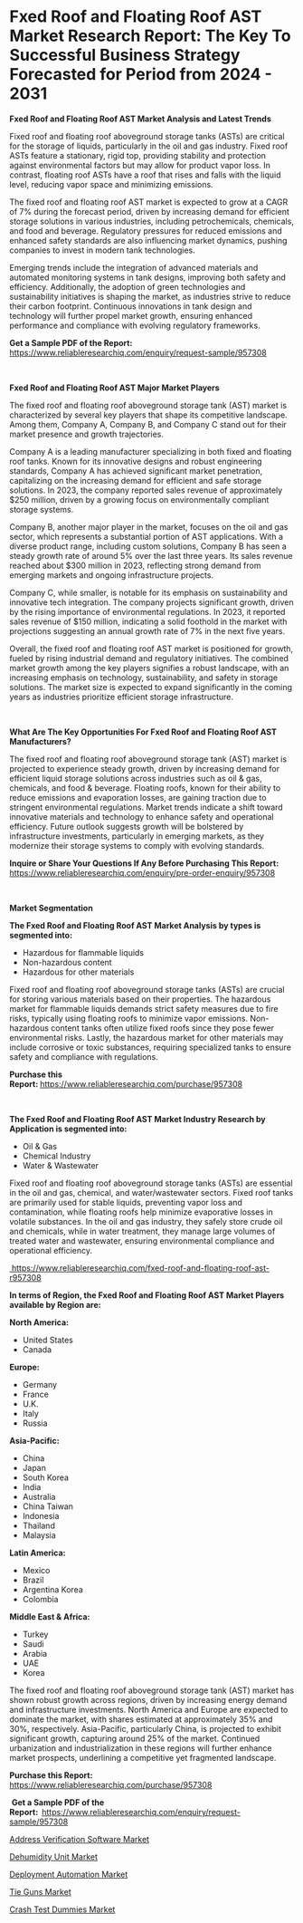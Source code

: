 <p><h1>Fxed Roof and Floating Roof AST Market Research Report: The Key To Successful Business Strategy Forecasted for Period from 2024 - 2031</h1></p><p><strong>Fxed Roof and Floating Roof AST Market Analysis and Latest Trends</strong></p>
<p><p>Fixed roof and floating roof aboveground storage tanks (ASTs) are critical for the storage of liquids, particularly in the oil and gas industry. Fixed roof ASTs feature a stationary, rigid top, providing stability and protection against environmental factors but may allow for product vapor loss. In contrast, floating roof ASTs have a roof that rises and falls with the liquid level, reducing vapor space and minimizing emissions.</p><p>The fixed roof and floating roof AST market is expected to grow at a CAGR of 7% during the forecast period, driven by increasing demand for efficient storage solutions in various industries, including petrochemicals, chemicals, and food and beverage. Regulatory pressures for reduced emissions and enhanced safety standards are also influencing market dynamics, pushing companies to invest in modern tank technologies.</p><p>Emerging trends include the integration of advanced materials and automated monitoring systems in tank designs, improving both safety and efficiency. Additionally, the adoption of green technologies and sustainability initiatives is shaping the market, as industries strive to reduce their carbon footprint. Continuous innovations in tank design and technology will further propel market growth, ensuring enhanced performance and compliance with evolving regulatory frameworks.</p></p>
<p><strong>Get a Sample PDF of the Report:&nbsp;</strong> <a href="https://www.reliableresearchiq.com/enquiry/request-sample/957308?utm_campaign=1119&utm_medium=2&utm_source=Github&utm_content=ia&utm_term=16112024&utm_id=fxed-roof-and-floating-roof-ast">https://www.reliableresearchiq.com/enquiry/request-sample/957308</a></p>
<p>&nbsp;</p>
<p><strong>Fxed Roof and Floating Roof AST Major Market Players</strong></p>
<p><p>The fixed roof and floating roof aboveground storage tank (AST) market is characterized by several key players that shape its competitive landscape. Among them, Company A, Company B, and Company C stand out for their market presence and growth trajectories.</p><p>Company A is a leading manufacturer specializing in both fixed and floating roof tanks. Known for its innovative designs and robust engineering standards, Company A has achieved significant market penetration, capitalizing on the increasing demand for efficient and safe storage solutions. In 2023, the company reported sales revenue of approximately $250 million, driven by a growing focus on environmentally compliant storage systems.</p><p>Company B, another major player in the market, focuses on the oil and gas sector, which represents a substantial portion of AST applications. With a diverse product range, including custom solutions, Company B has seen a steady growth rate of around 5% over the last three years. Its sales revenue reached about $300 million in 2023, reflecting strong demand from emerging markets and ongoing infrastructure projects.</p><p>Company C, while smaller, is notable for its emphasis on sustainability and innovative tech integration. The company projects significant growth, driven by the rising importance of environmental regulations. In 2023, it reported sales revenue of $150 million, indicating a solid foothold in the market with projections suggesting an annual growth rate of 7% in the next five years.</p><p>Overall, the fixed roof and floating roof AST market is positioned for growth, fueled by rising industrial demand and regulatory initiatives. The combined market growth among the key players signifies a robust landscape, with an increasing emphasis on technology, sustainability, and safety in storage solutions. The market size is expected to expand significantly in the coming years as industries prioritize efficient storage infrastructure.</p></p>
<p>&nbsp;</p>
<p><strong>What Are The Key Opportunities For Fxed Roof and Floating Roof AST Manufacturers?</strong></p>
<p><p>The fixed roof and floating roof aboveground storage tank (AST) market is projected to experience steady growth, driven by increasing demand for efficient liquid storage solutions across industries such as oil & gas, chemicals, and food & beverage. Floating roofs, known for their ability to reduce emissions and evaporation losses, are gaining traction due to stringent environmental regulations. Market trends indicate a shift toward innovative materials and technology to enhance safety and operational efficiency. Future outlook suggests growth will be bolstered by infrastructure investments, particularly in emerging markets, as they modernize their storage systems to comply with evolving standards.</p></p>
<p><strong>Inquire or Share Your Questions If Any Before Purchasing This Report:</strong> <a href="https://www.reliableresearchiq.com/enquiry/pre-order-enquiry/957308?utm_campaign=1119&utm_medium=2&utm_source=Github&utm_content=ia&utm_term=16112024&utm_id=fxed-roof-and-floating-roof-ast">https://www.reliableresearchiq.com/enquiry/pre-order-enquiry/957308</a></p>
<p>&nbsp;</p>
<p><strong>Market Segmentation</strong></p>
<p><strong>The Fxed Roof and Floating Roof AST Market Analysis by types is segmented into:</strong></p>
<p><ul><li>Hazardous for flammable liquids</li><li>Non-hazardous content</li><li>Hazardous for other materials</li></ul></p>
<p><p>Fixed roof and floating roof aboveground storage tanks (ASTs) are crucial for storing various materials based on their properties. The hazardous market for flammable liquids demands strict safety measures due to fire risks, typically using floating roofs to minimize vapor emissions. Non-hazardous content tanks often utilize fixed roofs since they pose fewer environmental risks. Lastly, the hazardous market for other materials may include corrosive or toxic substances, requiring specialized tanks to ensure safety and compliance with regulations.</p></p>
<p><strong>Purchase this Report:&nbsp;</strong><a href="https://www.reliableresearchiq.com/purchase/957308?utm_campaign=1119&utm_medium=2&utm_source=Github&utm_content=ia&utm_term=16112024&utm_id=fxed-roof-and-floating-roof-ast">https://www.reliableresearchiq.com/purchase/957308</a></p>
<p>&nbsp;</p>
<p><strong>The Fxed Roof and Floating Roof AST Market Industry Research by Application is segmented into:</strong></p>
<p><ul><li>Oil & Gas</li><li>Chemical Industry</li><li>Water & Wastewater</li></ul></p>
<p><p>Fixed roof and floating roof aboveground storage tanks (ASTs) are essential in the oil and gas, chemical, and water/wastewater sectors. Fixed roof tanks are primarily used for stable liquids, preventing vapor loss and contamination, while floating roofs help minimize evaporative losses in volatile substances. In the oil and gas industry, they safely store crude oil and chemicals, while in water treatment, they manage large volumes of treated water and wastewater, ensuring environmental compliance and operational efficiency.</p></p>
<p><a href="https://www.reliableresearchiq.com/fxed-roof-and-floating-roof-ast-r957308?utm_campaign=1119&utm_medium=2&utm_source=Github&utm_content=ia&utm_term=16112024&utm_id=fxed-roof-and-floating-roof-ast">&nbsp;https://www.reliableresearchiq.com/fxed-roof-and-floating-roof-ast-r957308</a></p>
<p><strong>In terms of Region, the Fxed Roof and Floating Roof AST Market Players available by Region are:</strong></p>
<p>
    <p> <strong> North America: </strong>
        <ul>
            <li>United States</li>
            <li>Canada</li>
        </ul>
        </p> 
    <p> <strong> Europe: </strong>
        <ul>
            <li>Germany</li>
            <li>France</li>
            <li>U.K.</li>
            <li>Italy</li>
            <li>Russia</li>
        </ul>
        </p> 
    <p> <strong> Asia-Pacific: </strong>
        <ul>
            <li>China</li>
            <li>Japan</li>
            <li>South Korea</li>
            <li>India</li>
            <li>Australia</li>
            <li>China Taiwan</li>
            <li>Indonesia</li>
            <li>Thailand</li>
            <li>Malaysia</li>
        </ul>
        </p> 
    <p> <strong> Latin America: </strong>
        <ul>
            <li>Mexico</li>
            <li>Brazil</li>
            <li>Argentina Korea</li>
            <li>Colombia</li>
        </ul>
        </p> 
    <p> <strong> Middle East & Africa: </strong>
        <ul>
            <li>Turkey</li>
            <li>Saudi</li>
            <li>Arabia</li>
            <li>UAE</li>
            <li>Korea</li>
        </ul>
    </p>
    </p>
<p><p>The fixed roof and floating roof aboveground storage tank (AST) market has shown robust growth across regions, driven by increasing energy demand and infrastructure investments. North America and Europe are expected to dominate the market, with shares estimated at approximately 35% and 30%, respectively. Asia-Pacific, particularly China, is projected to exhibit significant growth, capturing around 25% of the market. Continued urbanization and industrialization in these regions will further enhance market prospects, underlining a competitive yet fragmented landscape.</p></p>
<p><strong>Purchase this Report: </strong><a href="https://www.reliableresearchiq.com/purchase/957308?utm_campaign=1119&utm_medium=2&utm_source=Github&utm_content=ia&utm_term=16112024&utm_id=fxed-roof-and-floating-roof-ast">https://www.reliableresearchiq.com/purchase/957308</a></p>
<p>&nbsp;<strong>Get a Sample PDF of the Report:&nbsp;&nbsp;</strong><a href="https://www.reliableresearchiq.com/enquiry/request-sample/957308?utm_campaign=1119&utm_medium=2&utm_source=Github&utm_content=ia&utm_term=16112024&utm_id=fxed-roof-and-floating-roof-ast">https://www.reliableresearchiq.com/enquiry/request-sample/957308</a></p>
<p><strong></strong></p>
<p><p><a href="https://issuu.com/reportprime-2/docs/address-verification-software-marke_6b6a979a0a0214?utm_campaign=1119&utm_medium=2&utm_source=Github&utm_content=ia&utm_term=16112024&utm_id=fxed-roof-and-floating-roof-ast">Address Verification Software Market</a></p><p><a href="https://www.linkedin.com/pulse/global-dehumidity-unit-market-trends-insights-growth-opportunities-dr9bf?utm_campaign=1119&utm_medium=2&utm_source=Github&utm_content=ia&utm_term=16112024&utm_id=fxed-roof-and-floating-roof-ast">Dehumidity Unit Market</a></p><p><a href="https://issuu.com/reportprime-2/docs/deployment-automation-market-size-2_c41a8520bd2685?utm_campaign=1119&utm_medium=2&utm_source=Github&utm_content=ia&utm_term=16112024&utm_id=fxed-roof-and-floating-roof-ast">Deployment Automation Market</a></p><p><a href="https://www.linkedin.com/pulse/market-forecasting-change-global-tie-guns-dynamics-future-trends-06mef?utm_campaign=1119&utm_medium=2&utm_source=Github&utm_content=ia&utm_term=16112024&utm_id=fxed-roof-and-floating-roof-ast">Tie Guns Market</a></p><p><a href="https://www.linkedin.com/pulse/crash-test-dummies-market-global-share-ranking-overall-qa7ef?utm_campaign=1119&utm_medium=2&utm_source=Github&utm_content=ia&utm_term=16112024&utm_id=fxed-roof-and-floating-roof-ast">Crash Test Dummies Market</a></p></p>